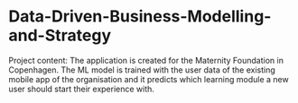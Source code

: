 # Data-Driven-Business-Modelling-and-Strategy
Project content: The application is created for the Maternity Foundation in Copenhagen. The ML model is trained with the user data of the existing mobile app of the organisation and it predicts which learning module a new user should start their experience with.
